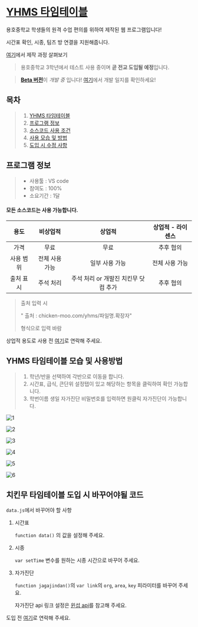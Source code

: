 # [YHMS 타임테이블](https://chicken-moo.com/yhms)

 용호중학교 학생들의 원격 수업 편의를 위하여 제작된 웹 프로그램입니다!

 시간표 확인, 시종, 팀즈 방 연결을 지원해줍니다.

 [여기](https://chicken-moo.com/img/projects/yhtt.pdf)에서 제작 과정 살펴보기




 > 용호중학교 3학년에서 테스트 사용 중이며 **곧 전교 도입될 예정**입니다.


 > [**Beta 버전**](https://chicken-moo.com/yhms/beta)이 *개발 중* 입니다! [여기](https://www.notion.so/6d9362d9f0ae4d2387bcfa2bc7e0e833?v=8fbedecb5a9d46c1b3b1ee8848cfce87)에서 개발 일지를 확인하세요!



## 목차

> 1.  [YHMS 타임테이블](#YHMS-타임테이블)
> 2. [프로그램 정보](#프로그램-정보)
> 3. [소스코드 사용 조건](#모든-소스코드는-사용-가능합니다.)
> 4. [사용 모습 및 방법](#YHMS-타임테이블-모습-및-사용방법)
> 5. [도입 시 수정 사항](#치킨무-타임테이블-도입-시-바꾸어야될-코드)



 ## 프로그램 정보

 > - 사용툴 : VS code
 > - 참여도 : 100%
 > - 소요기간 : 1달

#### 모든 소스코드는 사용 가능합니다.

|   용도    |    비상업적    |                상업적                | 상업적 - 라이센스 |
| :-------: | :------------: | :----------------------------------: | :---------------: |
|   가격    |      무료      |                 무료                 |     추후 협의     |
| 사용 범위 | 전체 사용 가능 |            일부 사용 가능            |  전체 사용 가능   |
| 출처 표시 |   주석 처리    | 주석 처리 or 개발진 치킨무 닷컴 추가 |     추후 협의     |

> 출처 입력 시
>
> " 출처 : chicken-moo.com/yhms/파일명.확장자"
>
> 형식으로 입력 바람

상업적 용도로 사용 전 [여기](https://open.kakao.com/me/yonghospace)로 연락해 주세요.



## YHMS 타임테이블 모습 및 사용방법

> 1. 학년/반을 선택하여 각반으로 이동을 합니다.
> 2. 시간표, 급식, 큰단위 설정탭이 있고 해당하는 항목을 클릭하여 확인 가능합니다.
> 3. 학번이름 생일 자가진단 비밀번호를 입력하면 원클릭 자가진단이 가능합니다.



![1](https://chicken-moo.com/files/img/readme/yhtt/1.jpg)

![2](https://chicken-moo.com/files/img/readme/yhtt/2.jpg)

![3](https://chicken-moo.com/files/img/readme/yhtt/3.jpg)

![4](https://chicken-moo.com/files/img/readme/yhtt/4.jpg)

![5](https://chicken-moo.com/files/img/readme/yhtt/5.jpg)

![6](https://chicken-moo.com/files/img/readme/yhtt/6.jpg)



## 치킨무 타임테이블 도입 시 바꾸어야될 코드

`data.js`에서 바꾸어야 할 사항

1. 시간표

   `function data()` 의 값을 설정해 주세요.

2. 시종

   `var setTime` 변수를 원하는 시종 시간으로 바꾸어 주세요.

3. 자가진단

   `function jagajindan()`의 `var link`의 `org`, `area`, `key` 피라미터를 바꾸어 주세요.

   자가진단 api 링크 설정은 [윈섭 api](https://api.winsub.kr/)를 참고해 주세요.

도입 전 [여기](https://open.kakao.com/me/yonghospace)로 연락해 주세요.

